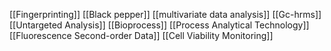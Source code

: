 [[Fingerprinting]]
[[Black pepper]]
[[multivariate data analysis]]
[[Gc-hrms]]
[[Untargeted Analysis]]
[[Bioprocess]]
[[Process Analytical Technology]]
[[Fluorescence Second-order Data]]
[[Cell Viability Monitoring]]

